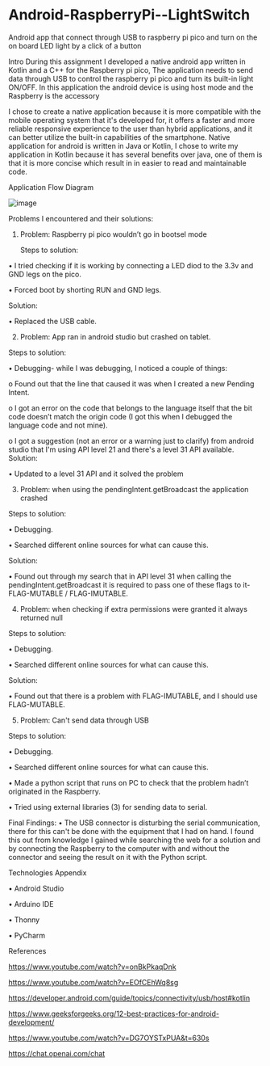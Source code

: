 # Android-RaspberryPi--LightSwitch
Android app that connect through USB to raspberry pi pico and turn on the on board LED light by a click of a button

Intro
During this assignment I developed a native android app written in Kotlin and a C++ for the Raspberry pi pico,
The application needs to send data through USB to control the raspberry pi pico and turn its built-in light ON/OFF. 
In this application the android device is using host mode and the Raspberry is the accessory 
 

I chose to create a native application because it is more compatible with the mobile operating system that it's developed for, it offers a faster and more reliable responsive experience to the user than hybrid applications, and it can better utilize the built-in capabilities of the smartphone.
Native application for android is written in Java or Kotlin,
I chose to write my application in Kotlin because it has several benefits over java, one of them is that it is more concise which result in in easier to read and maintainable code.







Application Flow Diagram


![image](https://user-images.githubusercontent.com/62388861/210338128-c7c171a8-0142-4914-ad52-4d9ebc009e60.png)





















Problems I encountered and their solutions:
 
 1.	Problem: Raspberry pi pico wouldn’t go in bootsel mode
    
    Steps to solution: 
  
  •	I tried checking if it is working by connecting a LED diod to the 3.3v and GND legs on the pico.
  
  •	Forced boot by shorting RUN and GND legs.
  
  Solution:
  
  •	Replaced the USB cable.



  2.	Problem: App ran in android studio but crashed on tablet.
  
  Steps to solution: 
  
  •	Debugging- while I was debugging, I noticed a couple of things:
  
  o	Found out that the line that caused it was when I created a new Pending Intent.
  
  o	I got an error on the code that belongs to the language itself that the bit code doesn’t match the origin code (I got this when I debugged the language code and not mine).
  
  o	I got a suggestion (not an error or a warning just to clarify) from android studio that I'm using API level 21 and there's a level 31 API available.
  Solution:
  
  •	Updated to a level 31 API and it solved the problem



  3.	Problem: when using the pendingIntent.getBroadcast the application crashed
  
  Steps to solution: 
  
  •	Debugging.
  
  •	Searched different online sources for what can cause this.
  
  Solution:
  
  •	Found out through my search that in API level 31 when calling the pendingIntent.getBroadcast it is required to pass one of these flags to it- FLAG-MUTABLE / FLAG-IMUTABLE.



  4.	Problem: when checking if extra permissions  were granted it always returned null
  
  Steps to solution: 
  
  •	Debugging.
  
  •	Searched different online sources for what can cause this.
  
  Solution:
  
  •	Found out that there is a problem with FLAG-IMUTABLE, and I should use FLAG-MUTABLE.
  
  5.	Problem: Can't send data through USB
  
  Steps to solution: 
  
  •	Debugging.
  
  •	Searched different online sources for what can cause this.
  
  •	Made a python script that runs on PC to check that the problem hadn’t originated in the Raspberry.
  
  •	Tried using external libraries (3) for sending data to serial.

  Final Findings:
    •	The USB connector is disturbing the serial communication, there for this can't be done with the equipment that I had on hand.
  I found this out from knowledge I gained while searching the web for a solution and by connecting the Raspberry to the computer with and without the connector and seeing the result on it with the Python script.




Technologies Appendix
 
 •	Android Studio
 
 •	Arduino IDE
 
 •	Thonny
 
 •	PyCharm




References
 
 https://www.youtube.com/watch?v=onBkPkaqDnk
 
 https://www.youtube.com/watch?v=EOfCEhWq8sg
 
 https://developer.android.com/guide/topics/connectivity/usb/host#kotlin
 
 https://www.geeksforgeeks.org/12-best-practices-for-android-development/
 
 https://www.youtube.com/watch?v=DG7OYSTxPUA&t=630s
 
 https://chat.openai.com/chat


